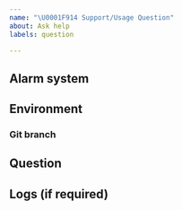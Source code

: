 ```yaml
---
name: "\U0001F914 Support/Usage Question"
about: Ask help
labels: question

---
```


<!--
Before asking a question look into wiki and FAQ page:
- Wiki: https://github.com/ParadoxAlarmInterface/pai/wiki
- FAQ: https://github.com/ParadoxAlarmInterface/pai/wiki/FAQ
- Use search before posting. Maybe your issue was already solved.
- You can always use https://discord.com/channels/1310653159596888064 to ask a quick question.
-->

## Alarm system
<!-- Describe your panel model (EVO192, Spectra SP4000, Magellan MG5050), access mode (Serial, IP150, etc..) and hardware. -->

## Environment
<!--
Windows, Linux, RPI...
Python version
-->

### Git branch
<!-- Which Git branch you use. Did you tried "dev" branch? -->

## Question
<!-- Your question goes here. -->

## Logs (if required)
<!-- PLEASE DO NOT SEND LOGS IN CLEAR TEXT AS THEY MAY CONTAIN SENSITIVE INFORMATION
If you wish to add a log (which will greatly help us), please follow the following instructions:

1. Go to https://keybase.io/encrypt
2. Write 'yozik04' as the recipient
3. Write your log or add a link to the log file (if using services such as dropbox).
4. Click Encrypt
5. Save the result to a text file and add it as an attachment.-->
